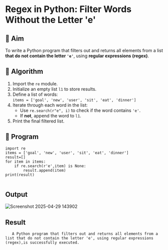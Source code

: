 # Regex in Python: Filter Words Without the Letter 'e'

## 🎯 Aim
To write a Python program that filters out and returns all elements from a list **that do not contain the letter `'e'`**, using **regular expressions (regex)**.

## 🧠 Algorithm
1. Import the `re` module.
2. Initialize an empty list `l1` to store results.
3. Define a list of words:  
   `items = ['goal', 'new', 'user', 'sit', 'eat', 'dinner']`
4. Iterate through each word in the list:
   - Use `re.search(r"e", i)` to check if the word contains `'e'`.
   - If **not**, append the word to `l1`.
5. Print the final filtered list.

## 🧾 Program
```
import re
items = ['goal', 'new', 'user', 'sit', 'eat', 'dinner']
result=[]
for item in items:
    if re.search(r'e',item) is None:
        result.append(item)
print(result)


```
## Output
![Screenshot 2025-04-29 143902](https://github.com/user-attachments/assets/adb8867f-a3f4-49e8-91eb-843faaba9d49)


## Result
       A Python program that filters out and returns all elements from a list that do not contain the letter 'e', using regular expressions (regex),is successfully executed.
